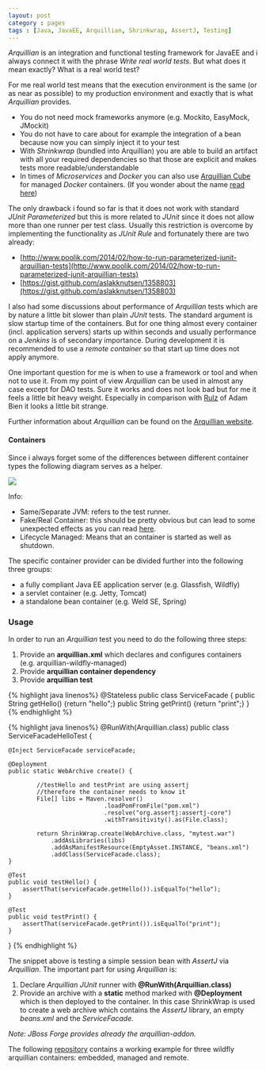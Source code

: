 ```yaml
---
layout: post
category : pages
tags : [Java, JavaEE, Arquillian, Shrinkwrap, AssertJ, Testing]
---
```


*Arquillian* is an integration and functional testing framework for JavaEE and i always connect it with the
phrase *Write real world tests*. But what does it mean exactly? What is a real world test?

For me real world test means that the execution environment is the same (or as near as possible) to my production environment and
exactly that is what *Arquillian* provides. 

* You do not need mock frameworks anymore (e.g. Mockito, EasyMock, JMockit)
* You do not have to care about for example the integration of a bean because now you can simply inject it to your test
* With *Shrinkwrap* (bundled into Arquillian) you are able to build an artifact with all your required dependencies so that those are explicit and
makes tests more readable/understandable
* In times of *Microservices* and *Docker* you can also use [Arquillian Cube](https://github.com/arquillian/arquillian-cube) for managed
*Docker* containers. (If you wonder about the name [read here](https://github.com/arquillian/arquillian-cube))

The only drawback i found so far is that it does not work with standard *JUnit* *Parameterized* but this is more related
to *JUnit* since it does not allow more than one runner per test class. Usually this restriction is overcome by implementing 
 the functionality as *JUnit Rule* and fortunately there are two already:
 
 * [http://www.poolik.com/2014/02/how-to-run-parameterized-junit-arquillian-tests](http://www.poolik.com/2014/02/how-to-run-parameterized-junit-arquillian-tests)
 * [https://gist.github.com/aslakknutsen/1358803](https://gist.github.com/aslakknutsen/1358803)
 
I also had some discussions about performance of *Arquillian* tests which are by nature a little bit slower than plain *JUnit* tests. The
standard argument is slow startup time of the containers. But for one thing almost every container (incl. application servers) starts up within
seconds and usually performance on a *Jenkins* is of secondary importance. During development it is recommended to use a *remote container*
so that start up time does not apply anymore.

One important question for me is when to use a framework or tool and when not to use it. From my point of view *Arquillian* can be used in almost
any case except for DAO tests. Sure it works and does not look bad but for me it feels a little bit heavy weight. Especially in comparison
with [Rulz](https://github.com/AdamBien/rulz) of Adam Bien it looks a little bit strange.

Further information about *Arquillian* can be found on the [Arquillian website](http://arquillian.org/).

#### Containers

Since i always forget some of the differences between different container types the following
diagram serves as a helper.

<img src="{{site.baseurl}}/public/images/2015-06-01-arquillianContainers.png"/>

Info:

* Same/Separate JVM: refers to the test runner.
* Fake/Real Container: this should be pretty obvious but can lead to some unexpected effects as you can read 
[here](http://arquillian.org/blog/2012/04/13/the-danger-of-embedded-containers).
* Lifecycle Managed: Means that an container is started as well as shutdown.

The specific container provider can be divided further into the following three groups:

* a fully compliant Java EE application server (e.g. Glassfish, Wildfly)
* a servlet container (e.g. Jetty, Tomcat)
* a standalone bean container (e.g. Weld SE, Spring)

### Usage

In order to run an *Arquillian* test you need to do the following three steps:

1. Provide an **arquillian.xml** which declares and configures containers (e.g. arquillian-wildfly-managed)
2. Provide **arquillian container dependency** 
3. Provide **arquillian test**

{% highlight java linenos%}
@Stateless
public class ServiceFacade {
    public String getHello() {return "hello";}
    public String getPrint() {return "print";}
}
{% endhighlight %}

{% highlight java linenos%}
@RunWith(Arquillian.class)
public class ServiceFacadeHelloTest {

    @Inject ServiceFacade serviceFacade;

    @Deployment
    public static WebArchive create() {
           
            //testHello and testPrint are using assertj 
            //therefore the container needs to know it
            File[] libs = Maven.resolver()
                               .loadPomFromFile("pom.xml")
                               .resolve("org.assertj:assertj-core")
                               .withTransitivity().as(File.class);
    
            return ShrinkWrap.create(WebArchive.class, "mytest.war")
                .addAsLibraries(libs)
                .addAsManifestResource(EmptyAsset.INSTANCE, "beans.xml")
                .addClass(ServiceFacade.class);
    }

    @Test
    public void testHello() {
        assertThat(serviceFacade.getHello()).isEqualTo("hello");
    }

    @Test
    public void testPrint() {
        assertThat(serviceFacade.getPrint()).isEqualTo("print");
    }
}
{% endhighlight %}

The snippet above is testing a simple session bean with *AssertJ* via *Arquillian*. The important part for using
*Arquillian* is:
 
1. Declare *Arquillian JUnit* runner with **@RunWith(Arquillian.class)**
2. Provide an archive with a **static** method marked with **@Deployment** which is then deployed to the container. 
In this case ShrinkWrap is used to create a web archive which contains the *AssertJ* library, an empty *beans.xml* and the *ServiceFacade*. 


*Note: JBoss Forge provides already the arquillian-addon.*

The following [repository](https://github.com/AlexBischof/arquillian-remote-test) contains a working
example for three wildfly arquillian containers: embedded, managed and remote.



